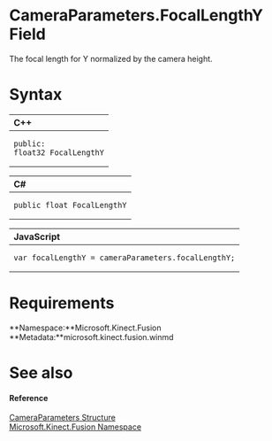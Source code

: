CameraParameters.FocalLengthY Field  
===================================  

The focal length for Y normalized by the camera height. <span id="syntaxSection"></span>

Syntax  
======  

<table>
<colgroup>
<col width="100%" />
</colgroup>
<thead>
<tr class="header">
<th align="left">C++</th>
</tr>
</thead>
<tbody>
<tr class="odd">
<td align="left"><pre><code>public:  
float32 FocalLengthY</code></pre></td>
</tr>
</tbody>
</table>

<table>
<colgroup>
<col width="100%" />
</colgroup>
<thead>
<tr class="header">
<th align="left">C#</th>
</tr>
</thead>
<tbody>
<tr class="odd">
<td align="left"><pre><code>public float FocalLengthY</code></pre></td>
</tr>
</tbody>
</table>

<table>
<colgroup>
<col width="100%" />
</colgroup>
<thead>
<tr class="header">
<th align="left">JavaScript</th>
</tr>
</thead>
<tbody>
<tr class="odd">
<td align="left"><pre><code>var focalLengthY = cameraParameters.focalLengthY;</code></pre></td>
</tr>
</tbody>
</table>

<span id="requirements"></span>

Requirements  
============  

**Namespace:**Microsoft.Kinect.Fusion  
**Metadata:**microsoft.kinect.fusion.winmd  

<span id="ID4EX"></span>

See also  
========  

<span id="ID4EZ"></span>
#### Reference  

[CameraParameters Structure](../../CameraParameters_Structure.md)  
 [Microsoft.Kinect.Fusion Namespace](../../../Kinect.Fusion.md)  



<!--Please do not edit the data in the comment block below.-->
<!--
TOCTitle : FocalLengthY Field
RLTitle : CameraParameters.FocalLengthY Field
KeywordK : FocalLengthY field
KeywordK : CameraParameters.FocalLengthY field
KeywordF : Microsoft.Kinect.Fusion.CameraParameters.FocalLengthY
KeywordF : CameraParameters.FocalLengthY
KeywordF : FocalLengthY
KeywordF : Microsoft.Kinect.Fusion.CameraParameters.FocalLengthY
KeywordA : F:Microsoft.Kinect.Fusion.CameraParameters.FocalLengthY
AssetID : F:Microsoft.Kinect.Fusion.CameraParameters.FocalLengthY
Locale : en-us
CommunityContent : 1
APIType : Managed
APILocation : microsoft.kinect.fusion.winmd
APIName : Microsoft.Kinect.Fusion.CameraParameters.FocalLengthY
TargetOS : Windows
TopicType : kbSyntax
DevLang : VB
DevLang : CSharp
DevLang : JavaScript
DevLang : C++
DocSet : K4Wv2
ProjType : K4Wv2Proj
Technology : Kinect for Windows
Product : Kinect for Windows SDK v2
productversion : 20
-->
